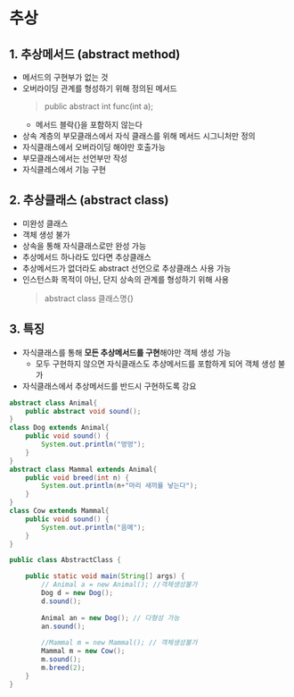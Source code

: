 # 추상
## 1. 추상메서드 (abstract method)
- 메서드의 구현부가 없는 것
- 오버라이딩 관계를 형성하기 위해 정의된 메서드
  > public abstract int func(int a);   
  - 메서드 블락{}을 포함하지 않는다
- 상속 계층의 부모클래스에서 자식 클래스를 위해 메서드 시그니처만 정의
- 자식클래스에서 오버라이딩 해야만 호출가능
- 부모클래스에서는 선언부만 작성
- 자식클레스에서 기능 구현

## 2. 추상클래스 (abstract class)
- 미완성 클래스
- 객체 생성 불가
- 상속을 통해 자식클래스로만 완성 가능
- 추상메서드 하나라도 있다면 추상클래스
- 추상메서드가 없더라도 abstract 선언으로 추상클래스 사용 가능
- 인스턴스화 목적이 아닌, 단지 상속의 관계를 형성하기 위해 사용
  > abstract class 클래스명{}   

## 3. 특징
- 자식클래스를 통해 **모든 추상메서드를 구현**해야만 객체 생성 가능
  -  모두 구현하지 않으면 자식클래스도 추상메서드를 포함하게 되어 객체 생성 불가
- 자식클래스에서 추상메서드를 반드시 구현하도록 강요

```java
abstract class Animal{
	public abstract void sound();
}
class Dog extends Animal{
	public void sound() {
		System.out.println("멍멍");
	}
}
abstract class Mammal extends Animal{
	public void breed(int n) {
		System.out.println(n+"마리 새끼를 낳는다");
	}	
}
class Cow extends Mammal{
	public void sound() {
		System.out.println("음메");
	}
}

public class AbstractClass {

	public static void main(String[] args) {
		// Animal a = new Animal(); //객체생성불가
		Dog d = new Dog();
		d.sound();
		
		Animal an = new Dog(); // 다형성 가능
		an.sound();
		
		//Mammal m = new Mammal(); // 객체생성불가
		Mammal m = new Cow();
		m.sound();
		m.breed(2);
	}
}
```
